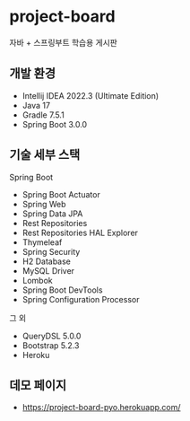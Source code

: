 # project-board

자바 + 스프링부트 학습용 게시판

## 개발 환경

* Intellij IDEA 2022.3 (Ultimate Edition)
* Java 17
* Gradle 7.5.1
* Spring Boot 3.0.0

## 기술 세부 스택

Spring Boot

* Spring Boot Actuator
* Spring Web
* Spring Data JPA
* Rest Repositories
* Rest Repositories HAL Explorer
* Thymeleaf
* Spring Security
* H2 Database
* MySQL Driver
* Lombok
* Spring Boot DevTools
* Spring Configuration Processor

그 외

* QueryDSL 5.0.0
* Bootstrap 5.2.3
* Heroku

## 데모 페이지

* https://project-board-pyo.herokuapp.com/